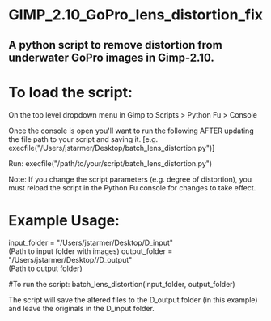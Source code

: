 # GIMP_2.10_GoPro_lens_distortion_fix
A python script to remove distortion from underwater GoPro images in Gimp-2.10.
-----

# To load the script:
On the top level dropdown menu in Gimp to Scripts > Python Fu > Console

Once the console is open you'll want to run the following AFTER updating the file path to your script and saving it. [e.g. execfile("/Users/jstarmer/Desktop/batch_lens_distortion.py")]

Run:
execfile("/path/to/your/script/batch_lens_distortion.py")

Note: If you change the script parameters (e.g. degree of distortion), you must reload the script in the Python Fu console for changes to take effect.

# Example Usage:
input_folder = "/Users/jstarmer/Desktop/D_input"  
(Path to input folder with images)
output_folder = "/Users/jstarmer/Desktop//D_output"  
(Path to output folder)

#To run the script:
batch_lens_distortion(input_folder, output_folder)

The script will save the altered files to the D_output folder (in this example) and leave the originals in the D_input folder.
